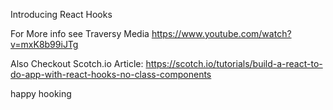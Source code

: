 Introducing React Hooks

For More info see
Traversy Media
https://www.youtube.com/watch?v=mxK8b99iJTg

Also Checkout
Scotch.io Article:
https://scotch.io/tutorials/build-a-react-to-do-app-with-react-hooks-no-class-components

happy hooking
